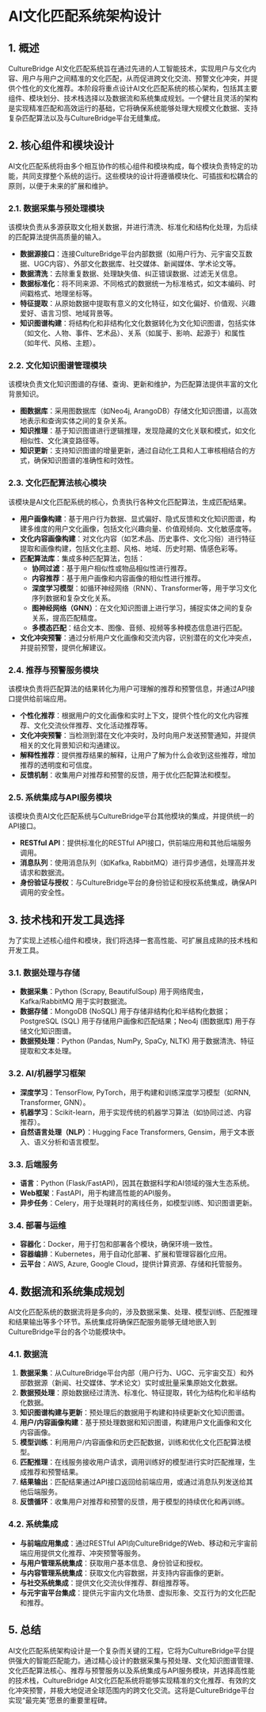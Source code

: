 
# AI文化匹配系统架构设计

## 1. 概述

CultureBridge AI文化匹配系统旨在通过先进的人工智能技术，实现用户与文化内容、用户与用户之间精准的文化匹配，从而促进跨文化交流、预警文化冲突，并提供个性化的文化推荐。本阶段将重点设计AI文化匹配系统的核心架构，包括其主要组件、模块划分、技术栈选择以及数据流和系统集成规划。一个健壮且灵活的架构是实现精准匹配和高效运行的基础，它将确保系统能够处理大规模文化数据、支持复杂匹配算法以及与CultureBridge平台无缝集成。

## 2. 核心组件和模块设计

AI文化匹配系统将由多个相互协作的核心组件和模块构成，每个模块负责特定的功能，共同支撑整个系统的运行。这些模块的设计将遵循模块化、可插拔和松耦合的原则，以便于未来的扩展和维护。

### 2.1. 数据采集与预处理模块

该模块负责从多源获取文化相关数据，并进行清洗、标准化和结构化处理，为后续的匹配算法提供高质量的输入。

*   **数据源接口**：连接CultureBridge平台内部数据（如用户行为、元宇宙交互数据、UGC内容）、外部文化数据库、社交媒体、新闻媒体、学术论文等。
*   **数据清洗**：去除重复数据、处理缺失值、纠正错误数据、过滤无关信息。
*   **数据标准化**：将不同来源、不同格式的数据统一为标准格式，如文本编码、时间戳格式、地理坐标等。
*   **特征提取**：从原始数据中提取有意义的文化特征，如文化偏好、价值观、兴趣爱好、语言习惯、地域背景等。
*   **知识图谱构建**：将结构化和非结构化文化数据转化为文化知识图谱，包括实体（如文化、人物、事件、艺术品）、关系（如属于、影响、起源于）和属性（如年代、风格、主题）。

### 2.2. 文化知识图谱管理模块

该模块负责文化知识图谱的存储、查询、更新和维护，为匹配算法提供丰富的文化背景知识。

*   **图数据库**：采用图数据库（如Neo4j, ArangoDB）存储文化知识图谱，以高效地表示和查询实体之间的复杂关系。
*   **知识推理**：基于知识图谱进行逻辑推理，发现隐藏的文化关联和模式，如文化相似性、文化演变路径等。
*   **知识更新**：支持知识图谱的增量更新，通过自动化工具和人工审核相结合的方式，确保知识图谱的准确性和时效性。

### 2.3. 文化匹配算法核心模块

该模块是AI文化匹配系统的核心，负责执行各种文化匹配算法，生成匹配结果。

*   **用户画像构建**：基于用户行为数据、显式偏好、隐式反馈和文化知识图谱，构建多维度的用户文化画像，包括文化兴趣向量、价值观倾向、文化敏感度等。
*   **文化内容画像构建**：对文化内容（如艺术品、历史事件、文化习俗）进行特征提取和画像构建，包括文化主题、风格、地域、历史时期、情感色彩等。
*   **匹配算法库**：集成多种匹配算法，包括：
    *   **协同过滤**：基于用户相似性或物品相似性进行推荐。
    *   **内容推荐**：基于用户画像和内容画像的相似性进行推荐。
    *   **深度学习模型**：如循环神经网络（RNN）、Transformer等，用于学习文化序列数据和复杂文化关系。
    *   **图神经网络（GNN）**：在文化知识图谱上进行学习，捕捉实体之间的复杂关系，提高匹配精度。
    *   **多模态匹配**：结合文本、图像、音频、视频等多种模态信息进行匹配。
*   **文化冲突预警**：通过分析用户文化画像和交流内容，识别潜在的文化冲突点，并提前预警，提供化解建议。

### 2.4. 推荐与预警服务模块

该模块负责将匹配算法的结果转化为用户可理解的推荐和预警信息，并通过API接口提供给前端应用。

*   **个性化推荐**：根据用户的文化画像和实时上下文，提供个性化的文化内容推荐、文化交流伙伴推荐、文化活动推荐等。
*   **文化冲突预警**：当检测到潜在文化冲突时，及时向用户发送预警通知，并提供相关的文化背景知识和沟通建议。
*   **解释性推荐**：提供推荐结果的解释，让用户了解为什么会收到这些推荐，增加推荐的透明度和可信度。
*   **反馈机制**：收集用户对推荐和预警的反馈，用于优化匹配算法和模型。

### 2.5. 系统集成与API服务模块

该模块负责AI文化匹配系统与CultureBridge平台其他模块的集成，并提供统一的API接口。

*   **RESTful API**：提供标准化的RESTful API接口，供前端应用和其他后端服务调用。
*   **消息队列**：使用消息队列（如Kafka, RabbitMQ）进行异步通信，处理高并发请求和数据流。
*   **身份验证与授权**：与CultureBridge平台的身份验证和授权系统集成，确保API调用的安全性。

## 3. 技术栈和开发工具选择

为了实现上述核心组件和模块，我们将选择一套高性能、可扩展且成熟的技术栈和开发工具。

### 3.1. 数据处理与存储

*   **数据采集**：Python (Scrapy, BeautifulSoup) 用于网络爬虫，Kafka/RabbitMQ 用于实时数据流。
*   **数据存储**：MongoDB (NoSQL) 用于存储非结构化和半结构化数据；PostgreSQL (SQL) 用于存储用户画像和匹配结果；Neo4j (图数据库) 用于存储文化知识图谱。
*   **数据预处理**：Python (Pandas, NumPy, SpaCy, NLTK) 用于数据清洗、特征提取和文本处理。

### 3.2. AI/机器学习框架

*   **深度学习**：TensorFlow, PyTorch，用于构建和训练深度学习模型（如RNN, Transformer, GNN）。
*   **机器学习**：Scikit-learn，用于实现传统的机器学习算法（如协同过滤、内容推荐）。
*   **自然语言处理（NLP）**：Hugging Face Transformers, Gensim，用于文本嵌入、语义分析和语言模型。

### 3.3. 后端服务

*   **语言**：Python (Flask/FastAPI)，因其在数据科学和AI领域的强大生态系统。
*   **Web框架**：FastAPI，用于构建高性能的API服务。
*   **异步任务**：Celery，用于处理耗时的离线任务，如模型训练、知识图谱更新。

### 3.4. 部署与运维

*   **容器化**：Docker，用于打包和部署各个模块，确保环境一致性。
*   **容器编排**：Kubernetes，用于自动化部署、扩展和管理容器化应用。
*   **云平台**：AWS, Azure, Google Cloud，提供计算资源、存储和托管服务。

## 4. 数据流和系统集成规划

AI文化匹配系统的数据流将是多向的，涉及数据采集、处理、模型训练、匹配推理和结果输出等多个环节。系统集成将确保匹配服务能够无缝地嵌入到CultureBridge平台的各个功能模块中。

### 4.1. 数据流

1.  **数据采集**：从CultureBridge平台内部（用户行为、UGC、元宇宙交互）和外部数据源（新闻、社交媒体、学术论文）实时或批量采集原始文化数据。
2.  **数据预处理**：原始数据经过清洗、标准化、特征提取，转化为结构化和半结构化数据。
3.  **知识图谱构建与更新**：预处理后的数据用于构建和持续更新文化知识图谱。
4.  **用户/内容画像构建**：基于预处理数据和知识图谱，构建用户文化画像和文化内容画像。
5.  **模型训练**：利用用户/内容画像和历史匹配数据，训练和优化文化匹配算法模型。
6.  **匹配推理**：在线服务接收用户请求，调用训练好的模型进行实时匹配推理，生成推荐和预警结果。
7.  **结果输出**：匹配结果通过API接口返回给前端应用，或通过消息队列发送给其他后端服务。
8.  **反馈循环**：收集用户对推荐和预警的反馈，用于模型的持续优化和再训练。

### 4.2. 系统集成

*   **与前端应用集成**：通过RESTful API向CultureBridge的Web、移动和元宇宙前端应用提供文化推荐、冲突预警等服务。
*   **与用户管理系统集成**：获取用户基本信息、身份验证和授权。
*   **与内容管理系统集成**：获取文化内容数据，并支持内容画像的更新。
*   **与社交系统集成**：提供文化交流伙伴推荐、群组推荐等。
*   **与元宇宙平台集成**：提供元宇宙内文化场景、虚拟形象、交互行为的文化匹配和推荐。

## 5. 总结

AI文化匹配系统架构设计是一个复杂而关键的工程，它将为CultureBridge平台提供强大的智能匹配能力。通过精心设计的数据采集与预处理、文化知识图谱管理、文化匹配算法核心、推荐与预警服务以及系统集成与API服务模块，并选择高性能的技术栈，CultureBridge AI文化匹配系统将能够实现精准的文化推荐、有效的文化冲突预警，并极大地促进全球范围内的跨文化交流。这将是CultureBridge平台实现“最完美”愿景的重要里程碑。

